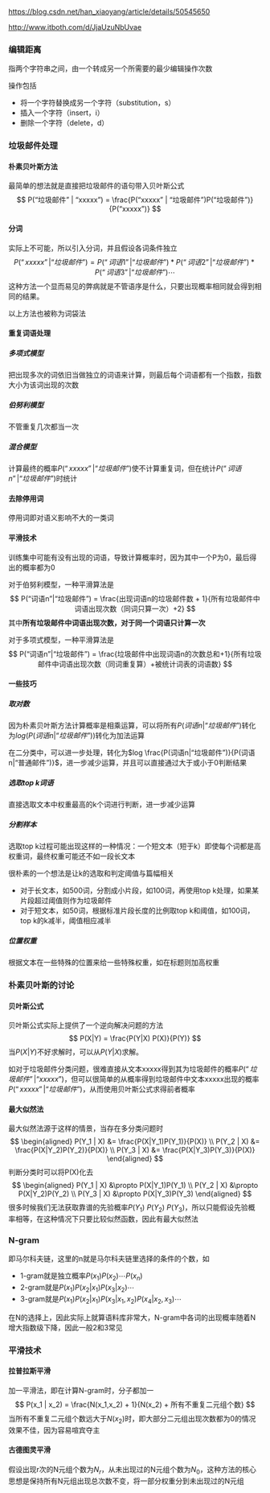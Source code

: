 https://blog.csdn.net/han_xiaoyang/article/details/50545650

http://www.itboth.com/d/JjaUzuNbUvae

### 编辑距离

指两个字符串之间，由一个转成另一个所需要的最少编辑操作次数

操作包括

- 将一个字符替换成另一个字符（substitution，s）
- 插入一个字符（insert，i）
- 删除一个字符（delete，d）

### 垃圾邮件处理

#### 朴素贝叶斯方法

最简单的想法就是直接把垃圾邮件的语句带入贝叶斯公式
$$
P(“垃圾邮件” | “xxxxx”) = \frac{P(“xxxxx” | “垃圾邮件”)P(“垃圾邮件”)}{P(“xxxxx”)}
$$

#### 分词

实际上不可能，所以引入分词，并且假设各词条件独立
$$
P(“xxxxx” | “垃圾邮件”) = P(“词语1” | “垃圾邮件”) * P(“词语2” | “垃圾邮件”) * P(“词语3” | “垃圾邮件”) \cdots
$$
这种方法一个显而易见的弊病就是不管语序是什么，只要出现概率相同就会得到相同的结果。

以上方法也被称为词袋法

#### 重复词语处理

##### 多项式模型

把出现多次的词依旧当做独立的词语来计算，则最后每个词语都有一个指数，指数大小为该词出现的次数

##### 伯努利模型

不管重复几次都当一次

##### 混合模型

计算最终的概率$P(“xxxxx”|“垃圾邮件”)$使不计算重复词，但在统计$P(“词语n”|“垃圾邮件”)$时统计

#### 去除停用词

停用词即对语义影响不大的一类词

#### 平滑技术

训练集中可能有没有出现的词语，导致计算概率时，因为其中一个P为0，最后得出的概率都为0

对于伯努利模型，一种平滑算法是
$$
P(“词语n”|“垃圾邮件”) = \frac{出现词语n的垃圾邮件数 + 1}{所有垃圾邮件中词语出现次数（同词只算一次）+2}
$$
其中**所有垃圾邮件中词语出现次数，对于同一个词语只计算一次**

对于多项式模型，一种平滑算法是
$$
P(“词语n”|“垃圾邮件”) = \frac{垃圾邮件中出现词语n的次数总和+1}{所有垃圾邮件中词语出现次数（同词重复算）+被统计词表的词语数}
$$

#### 一些技巧

##### 取对数

因为朴素贝叶斯方法计算概率是相乘运算，可以将所有$P(词语n|“垃圾邮件”)$转化为$log(P(词语n|“垃圾邮件”))$转化为加法运算

在二分类中，可以进一步处理，转化为$log \frac{P(词语n|“垃圾邮件”)}{P(词语n|“普通邮件”)}$，进一步减少运算，并且可以直接通过大于或小于0判断结果

##### 选取top k词语

直接选取文本中权重最高的k个词进行判断，进一步减少运算

##### 分割样本

选取top k过程可能出现这样的一种情况：一个短文本（短于k）即使每个词都是高权重词，最终权重可能还不如一段长文本

很朴素的一个想法是让k的选取和判定阈值与篇幅相关

* 对于长文本，如500词，分割成小片段，如100词，再使用top k处理，如果某片段超过阈值则作为垃圾邮件
* 对于短文本，如50词，根据标准片段长度的比例取top k和阈值，如100词，top k的k减半，阈值相应减半

##### 位置权重

根据文本在一些特殊的位置来给一些特殊权重，如在标题则加高权重

### 朴素贝叶斯的讨论

#### 贝叶斯公式

贝叶斯公式实际上提供了一个逆向解决问题的方法
$$
P(X|Y) = \frac{P(Y|X) P(X)}{P(Y)}
$$
当$P(X|Y)$不好求解时，可以从$P(Y|X)$求解。

如对于垃圾邮件分类问题，很难直接从文本xxxxx得到其为垃圾邮件的概率$P(“垃圾邮件” | “xxxxx”)$，但可以很简单的从概率得到垃圾邮件中文本xxxxx出现的概率$P(“xxxxx” | “垃圾邮件”)$，从而使用贝叶斯公式求得前者概率

#### 最大似然法

最大似然法源于这样的情景，当存在多分类问题时
$$
\begin{aligned}
P(Y_1 | X) &= \frac{P(X|Y_1)P(Y_1)}{P(X)}
\\
P(Y_2 | X) &= \frac{P(X|Y_2)P(Y_2)}{P(X)}
\\
P(Y_3 | X) &= \frac{P(X|Y_3)P(Y_3)}{P(X)}
\end{aligned}
$$
判断分类时可以将P(X)化去
$$
\begin{aligned}
P(Y_1 | X) &\propto P(X|Y_1)P(Y_1)
\\
P(Y_2 | X) &\propto P(X|Y_2)P(Y_2)
\\
P(Y_3 | X) &\propto P(X|Y_3)P(Y_3)
\end{aligned}
$$
很多时候我们无法获取靠谱的先验概率$P(Y_1) \ P(Y_2) \ P(Y_3)$，所以只能假设先验概率相等，在这种情况下只要比较似然函数，因此有最大似然法

### N-gram

即马尔科夫链，这里的n就是马尔科夫链里选择的条件的个数，如

* 1-gram就是独立概率$P(x_1)P(x_2)\cdots P(x_n)$
* 2-gram就是$P(x_1)P(x_2|x_1)P(x_3|x_2) \cdots$
* 3-gram就是$P(x_1) P(x_2|x_1) P(x_3|x_1,x_2) P(x_4|x_2,x_3) \cdots$

在N的选择上，因此实际上就算语料库非常大，N-gram中各词的出现概率随着N增大指数级下降，因此一般2和3常见

### 平滑技术

#### 拉普拉斯平滑

加一平滑法，即在计算N-gram时，分子都加一
$$
P(x_1 | x_2) = \frac{N(x_1,x_2) + 1}{N(x_2) + 所有不重复二元组个数}
$$
当所有不重复二元组个数远大于$N(x_2)$时，即大部分二元组出现次数都为0的情况效果不佳，因为容易喧宾夺主

#### 古德图灵平滑

假设出现r次的N元组个数为$N_r$，从未出现过的N元组个数为$N_0$，这种方法的核心思想是保持所有N元组出现总次数不变，将一部分权重分到未出现过的N元组

